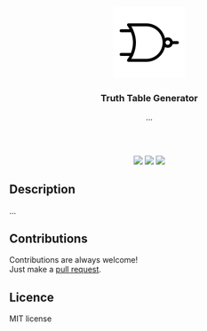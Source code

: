 <p align="center">
<img src="app/public/icon.png" width="128px" height="128px"/>
<br/>
<h3 align="center">Truth Table Generator</h3>
<p align="center">...</p>
<h2></h2>
</p>
<br />

<p align="center">
<a href="../../issues"><img src="https://img.shields.io/github/issues/aminbeigi/truth-table-generator.svg?style=flat-square" /></a>
<a href="../../pulls"><img src="https://img.shields.io/github/issues-pr/aminbeigi/truth-table-generator.svg?style=flat-square" /></a>
<img src="https://img.shields.io/github/license/aminbeigi/truth-table-generator?style=flat-square">
</p>

## Description
...

## Contributions
Contributions are always welcome!  
Just make a [pull request](../../pulls).

## Licence
MIT license
